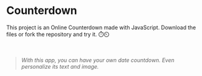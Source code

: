 # Counterdown
This project is an Online Counterdown made with JavaScript. Download the files or fork the repository and try it. ⏱️⏲️

<br>

> *With this app, you can have your own date countdown. Even personalize its text and image.*
